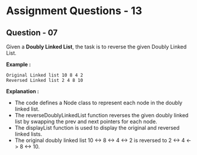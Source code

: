 # **Assignment Questions - 13**

## **Question - 07**

Given a **Doubly Linked List**, the task is to reverse the given Doubly Linked List.

**Example :**
```
Original Linked list 10 8 4 2
Reversed Linked list 2 4 8 10
```

**Explanation :**
- The code defines a Node class to represent each node in the doubly linked list. 
- The reverseDoublyLinkedList function reverses the given doubly linked list by swapping the prev and next pointers for each node. 
- The displayList function is used to display the original and reversed linked lists.
- The original doubly linked list 10 <-> 8 <-> 4 <-> 2 is reversed to 2 <-> 4 <-> 8 <-> 10.